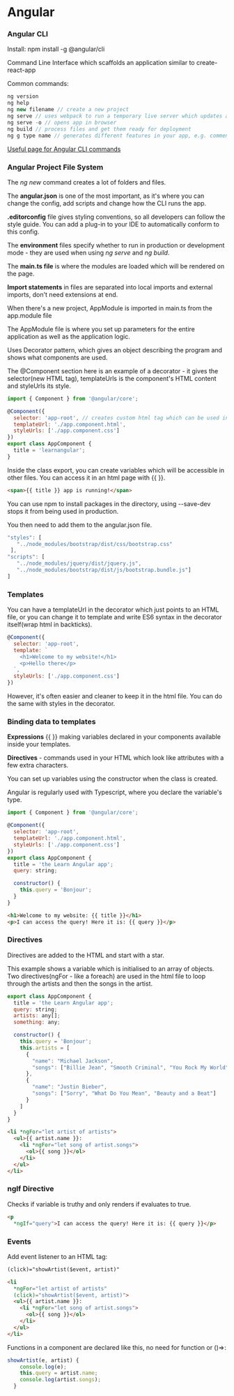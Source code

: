 # Angular

### Angular CLI

Install: npm install -g @angular/cli

Command Line Interface which scaffolds an application similar to create-react-app

Common commands:
```js
ng version
ng help
ng new filename // create a new project
ng serve // uses webpack to run a temporary live server which updates as you make changes
ng serve -o // opens app in browser
ng build // process files and get them ready for deployment
ng g type name // generates different features in your app, e.g. commenting system
```

[Useful page for Angular CLI commands](https://www.freecodecamp.org/news/how-to-install-angular-on-windows-a-guide-to-angular-cli-node-js-and-build-tools/)

### Angular Project File System

The *ng new* command creates a lot of folders and files.

The **angular.json** is one of the most important, as it's where you can change the config, add scripts and change how the CLI runs the app.

**.editorconfig** file gives styling conventions, so all developers can follow the style guide. You can add a plug-in to your IDE to automatically conform to this config.

The **environment** files specify whether to run in production or development mode - they are used when using *ng serve* and *ng build*.

The **main.ts file** is where the modules are loaded which will be rendered on the page.  

**Import statements** in files are separated into local imports and external imports, don't need extensions at end.

When there's a new project, AppModule is imported in main.ts from the app.module file

The AppModule file is where you set up parameters for the entire application as well as the application logic. 

Uses Decorator pattern, which gives an object describing the program and shows what components are used.

The @Component section here is an example of a decorator - it gives the selector(new HTML tag), templateUrls is the component's HTML content and styleUrls its style.
```js
import { Component } from '@angular/core';

@Component({
  selector: 'app-root', // creates custom html tag which can be used in application
  templateUrl: './app.component.html',
  styleUrls: ['./app.component.css']
})
export class AppComponent {
  title = 'learnangular';
}
```

Inside the class export, you can create variables which will be accessible in other files. You can access it in an html page with {{ }}.
```html
<span>{{ title }} app is running!</span>
```

You can use npm to install packages in the directory, using --save-dev stops it from being used in production.

You then need to add them to the angular.json file. 

```js
"styles": [
   "../node_modules/bootstrap/dist/css/bootstrap.css"
 ],
"scripts": [
   "../node_modules/jquery/dist/jquery.js",
   "../node_modules/bootstrap/dist/js/bootstrap.bundle.js"]
]
```

### Templates

You can have a templateUrl in the decorator which just points to an HTML file, or you can change it to template and write ES6 syntax in the decorator itself(wrap html in backticks).

```js
@Component({
  selector: 'app-root',
  template: `
    <h1>Welcome to my website!</h1>
    <p>Hello there</p>
  `,
  styleUrls: ['./app.component.css']
})
```

However, it's often easier and cleaner to keep it in the html file. You can do the same with styles in the decorator.

### Binding data to templates

**Expressions** {{ }} making variables declared in your components available inside your templates.

**Directives** - commands used in your HTML which look like attributes with a few extra characters.

You can set up variables using the constructor when the class is created.

Angular is regularly used with Typescript, where you declare the variable's type.

```js
import { Component } from '@angular/core';

@Component({
  selector: 'app-root',
  templateUrl: './app.component.html',
  styleUrls: ['./app.component.css']
})
export class AppComponent {
  title = 'the Learn Angular app';
  query: string;

  constructor() {
    this.query = 'Bonjour';
  }
}
```
```html
<h1>Welcome to my website: {{ title }}</h1>
<p>I can access the query! Here it is: {{ query }}</p>
```

### Directives

Directives are added to the HTML and start with a star.

This example shows a variable which is initialised to an array of objects. Two directives(ngFor - like a foreach) are used in the html file to loop through the artists and then the songs in the artist.
```js
export class AppComponent {
  title = 'the Learn Angular app';
  query: string;
  artists: any[];
  something: any;

  constructor() {
    this.query = 'Bonjour';
    this.artists = [
      {
        "name": "Michael Jackson",
        "songs": ["Billie Jean", "Smooth Criminal", "You Rock My World"]
      },
      {
        "name": "Justin Bieber",
        "songs": ["Sorry", "What Do You Mean", "Beauty and a Beat"]
      }
    ]
  }
}
```

```html
<li *ngFor="let artist of artists">
  <ul>{{ artist.name }}: 
    <li *ngFor="let song of artist.songs">
      <ol>{{ song }}</ol>
    </li>
  </ul>
</li>
```

### ngIf Directive

Checks if variable is truthy and only renders if evaluates to true.

```html
<p 
  *ngIf="query">I can access the query! Here it is: {{ query }}</p>
```

### Events

Add event listener to an HTML tag:
```html
(click)="showArtist($event, artist)"

<li 
  *ngFor="let artist of artists"
  (click)="showArtist($event, artist)">
  <ul>{{ artist.name }}: 
    <li *ngFor="let song of artist.songs">
      <ol>{{ song }}</ol>
    </li>
  </ul>
</li>
```

Functions in a component are declared like this, no need for function or ()=>:
```js
showArtist(e, artist) {
    console.log(e);
    this.query = artist.name;
    console.log(artist.songs);
  }
```
